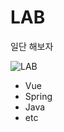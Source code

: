 # LAB

일단 해보자

![LAB](https://media.giphy.com/media/3orifeiukdutqEFies/giphy.gif)

- Vue
- Spring
- Java
- etc